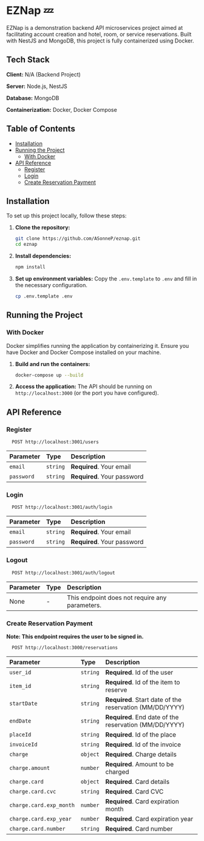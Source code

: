 
# EZNap 💤

EZNap is a demonstration backend API microservices project aimed at facilitating account creation and hotel, room, or service reservations. Built with NestJS and MongoDB, this project is fully containerized using Docker.

## Tech Stack

**Client:** N/A (Backend Project)

**Server:** Node.js, NestJS

**Database:** MongoDB

**Containerization:** Docker, Docker Compose

## Table of Contents

- [Installation](#installation)
- [Running the Project](#running-the-project)
  - [With Docker](#with-docker)
- [API Reference](#api-reference)
  - [Register](#register)
  - [Login](#login)
  - [Create Reservation Payment](#create-reservation-payment)

## Installation

To set up this project locally, follow these steps:

1. **Clone the repository:**
    ```sh
    git clone https://github.com/ASonneP/eznap.git
    cd eznap
    ```

2. **Install dependencies:**
    ```sh
    npm install
    ```

3. **Set up environment variables:**
    Copy the `.env.template` to `.env` and fill in the necessary configuration.
    ```sh
    cp .env.template .env
    ```

## Running the Project

### With Docker

Docker simplifies running the application by containerizing it. Ensure you have Docker and Docker Compose installed on your machine.

1. **Build and run the containers:**
    ```sh
    docker-compose up --build
    ```

2. **Access the application:**
    The API should be running on `http://localhost:3000` (or the port you have configured).



## API Reference

### Register

```http
  POST http://localhost:3001/users
```

| Parameter | Type     | Description                |
| :-------- | :------- | :------------------------- |
| `email` | `string` | **Required**. Your email |
| `password` | `string` | **Required**. Your password |

### Login

```http
  POST http://localhost:3001/auth/login
```

| Parameter | Type     | Description                       |
| :-------- | :------- | :-------------------------------- |
| `email` | `string` | **Required**. Your email |
| `password` | `string` | **Required**. Your password |

### Logout

```http
  POST http://localhost:3001/auth/logout
```
| Parameter | Type     | Description                       |
| :-------- | :------- | :-------------------------------- |
| None | - | This endpoint does not require any parameters. |

### Create Reservation Payment
**Note: This endpoint requires the user to be signed in.**
```http
  POST http://localhost:3000/reservations
```

| Parameter | Type     | Description                       |
| :-------- | :------- | :-------------------------------- |
| `user_id`              | `string` | **Required**. Id of the user                |
| `item_id`              | `string` | **Required**. Id of the item to reserve     |
| `startDate`            | `string` | **Required**. Start date of the reservation (MM/DD/YYYY) |
| `endDate`              | `string` | **Required**. End date of the reservation (MM/DD/YYYY)   |
| `placeId`              | `string` | **Required**. Id of the place               |
| `invoiceId`            | `string` | **Required**. Id of the invoice             |
| `charge`               | `object` | **Required**. Charge details                |
| `charge.amount`        | `number` | **Required**. Amount to be charged          |
| `charge.card`          | `object` | **Required**. Card details                  |
| `charge.card.cvc`      | `string` | **Required**. Card CVC                      |
| `charge.card.exp_month`| `number` | **Required**. Card expiration month         |
| `charge.card.exp_year` | `number` | **Required**. Card expiration year          |
| `charge.card.number`   | `string` | **Required**. Card number                   |



